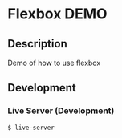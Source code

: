 # Flexbox DEMO

## Description
Demo of how to use flexbox



## Development

### Live Server (Development)

```shell
$ live-server
```




